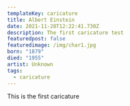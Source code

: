 ```yaml
---
templateKey: caricature
title: Albert Einstein
date: 2021-11-28T12:22:41.730Z
description: The first caricature test
featuredpost: false
featuredimage: /img/char1.jpg
born: "1879"
died: "1955"
artist: Unknown
tags:
  - caricature
---
```


This is the first caricature